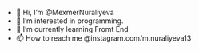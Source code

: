 - 👋 Hi, I’m @MexmerNuraliyeva
- 👀 I’m interested in programming.
- 🌱 I’m currently learning Fromt End
- 📫 How to reach me @instagram.com/m.nuraliyeva13

<!---
MexmerNuraliyeva/MexmerNuraliyeva is a ✨ special ✨ repository because its `README.md` (this file) appears on your GitHub profile.
You can click the Preview link to take a look at your changes.
--->
